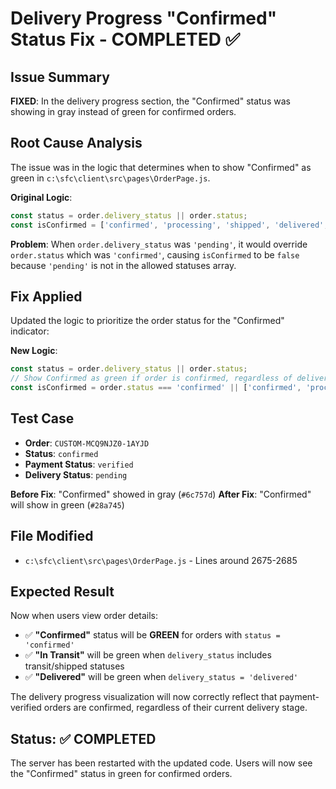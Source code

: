 # Delivery Progress "Confirmed" Status Fix - COMPLETED ✅

## Issue Summary
**FIXED**: In the delivery progress section, the "Confirmed" status was showing in gray instead of green for confirmed orders.

## Root Cause Analysis
The issue was in the logic that determines when to show "Confirmed" as green in `c:\sfc\client\src\pages\OrderPage.js`.

**Original Logic**:
```javascript
const status = order.delivery_status || order.status;
const isConfirmed = ['confirmed', 'processing', 'shipped', 'delivered', 'in_transit'].includes(status);
```

**Problem**: When `order.delivery_status` was `'pending'`, it would override `order.status` which was `'confirmed'`, causing `isConfirmed` to be `false` because `'pending'` is not in the allowed statuses array.

## Fix Applied
Updated the logic to prioritize the order status for the "Confirmed" indicator:

**New Logic**:
```javascript
const status = order.delivery_status || order.status;
// Show Confirmed as green if order is confirmed, regardless of delivery status
const isConfirmed = order.status === 'confirmed' || ['confirmed', 'processing', 'shipped', 'delivered', 'in_transit'].includes(status);
```

## Test Case
- **Order**: `CUSTOM-MCQ9NJZ0-1AYJD`
- **Status**: `confirmed`
- **Payment Status**: `verified`  
- **Delivery Status**: `pending`

**Before Fix**: "Confirmed" showed in gray (`#6c757d`)
**After Fix**: "Confirmed" will show in green (`#28a745`)

## File Modified
- `c:\sfc\client\src\pages\OrderPage.js` - Lines around 2675-2685

## Expected Result
Now when users view order details:
- ✅ **"Confirmed"** status will be **GREEN** for orders with `status = 'confirmed'`
- ✅ **"In Transit"** will be green when `delivery_status` includes transit/shipped statuses
- ✅ **"Delivered"** will be green when `delivery_status = 'delivered'`

The delivery progress visualization will now correctly reflect that payment-verified orders are confirmed, regardless of their current delivery stage.

## Status: ✅ COMPLETED
The server has been restarted with the updated code. Users will now see the "Confirmed" status in green for confirmed orders.
